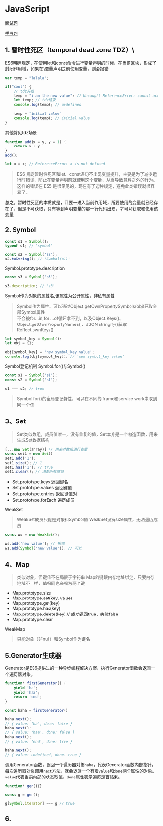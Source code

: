 # JavaScript

[面试题](./interview.md)

[手写题](./code.md)

## 1. 暂时性死区（temporal dead zone TDZ）\
ES6明确规定，在使用let和const命令进行变量声明的时候，在当前区块，形成了封闭作用域，如果在\变量声明之前使用变量，则会报错
```js
var temp = "lalala";

if("cool") {
    // tdz开始
    temp = "i am the new value"; // Uncaught ReferenceError: cannot access 'temp' before initialization
    let temp; // tdz结束
    console.log(temp); // undefined
    
    temp = "initial value"
    console.log(temp); // initial value
}
```
其他常见tdz场景
```js
function add(x = y, y = 1) {
    return x + y
}
add();
```
```js
let x = x; // ReferenceError: x is not defined
```
> ES6 规定暂时性死区和let、const语句不出现变量提升，主要是为了减少运行时错误，防止在变量声明前就使用这个变量，从而导致意料之外的行为。这样的错误在 ES5 是很常见的，现在有了这种规定，避免此类错误就很容易了。

总之，暂时性死区的本质就是，只要一进入当前作用域，所要使用的变量就已经存在了，但是不可获取，只有等到声明变量的那一行代码出现，才可以获取和使用该变量


## 2. Symbol
```js
const s1 = Symbol();
typeof s1; // 'symbol'

const s2 = Symbol('s2');
s2.toString(); // 'Symbol(s1)'
```
Symbol.prototype.description
```js
const s3 = Symbol('s3');

s3.description; // 's3'
```

Symbol作为对象的属性名,该属性为公开属性，非私有属性
> Symbol作为属性，可以通过Object.getOwnPropertySymbols(obj)获取全部Symbol属性\
> 不会被for...in,for ...of循环拿不到，以及Object.Keys()、Object.getOwnPropertyNames()、JSON.stringify()获取
> Reflect.ownKeys()
```js
let symbol_key = Symbol();
let obj = {};

obj[symbol_key] = 'new symbol_key value';
console.log(obj[symbol_key]); // 'new symbol_key value'
```
Symbol登记机制
Symbol.for()与Symbol()
```js
const s1 = Symbol('s1');
const s2 = Symbol('s1');

s1 === s2; // true
```
> Symbol.for()的全局登记特性，可以在不同的iframe和service work中取到同一个值

## 3、Set
> Set类似数组，成员值唯一，没有重复的值，Set本身是一个构造函数，用来生成Set数据结构
```js
[...new Set(array)] // 用来对数组进行去重
const set1 = new Set()
set1.add('1');
set1.size(); // 1
set1.has('1'); // true
set1.clear(); // 清楚所有成员
```
- Set.prototype.keys 返回键名
- Set.prototype.values 返回键值
- Set.prototype.entries 返回键值对
- Set.prototype.forEach 遍历成员

WeakSet
> WeakSet成员只能是对象和Symbol值
> WeakSet没有size属性，无法遍历成员
```js
const ws = new WeakSet();

ws.add('new value'); // 报错
ws.add(Symbol('new value')); // 可以
```

## 4、Map
> 类似对象，但键值不在局限于字符串
> Map的键跟内存地址绑定，只要内存地址不一样，值相同也会视为两个键

- Map.prototype.size
- Map.prototype.set(key, value)
- Map.prototype.get(key)
- Map.prototype.has(key)
- Map.prototype.delete(key) // 成功返回true，失败false
- Map.prototype.clear

WeakMap
> 只能对象（非null）和Symbol作为键名

## 5.Generator生成器
Generator是ES6提供过的一种异步编程解决方案。执行Generator函数会返回一个遍历器对象。
```js
function* firstGenerator() {
    yield 'ha';
    yield 'haa';
    return 'end';
}

const haha = firstGenerator()

haha.next();
// { value: 'ha', done: false }
haha.next();
// { value: 'haa', done: false }
haha.next();
// { value: 'end', done: true }

haha.next();
// { value: undefined, done: true }
```
调用Generator函数，返回一个遍历器对象`haha`，代表Generator函数内部指针，每次遍历器对象调用`next`方法，就会返回一个有着`value`和`done`两个属性的对象。
`value`代表当前内部的状态取值，`done`属性表示遍历是否结束。

```js
function* gen(){}

const g = gen();

g[Symbol.iterator] === g // true
```

## 6.
